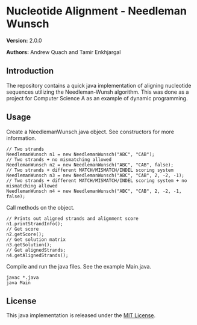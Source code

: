 # Nucleotide Alignment - Needleman Wunsch

**Version:** 2.0.0

**Authors:** Andrew Quach and Tamir Enkhjargal

## Introduction

The repository contains a quick java implementation of aligning 
nucleotide sequences utilizing the Needleman-Wunsh algorithm. 
This was done as a project for Computer Science A as an example
of dynamic programming.

## Usage

Create a NeedlemanWunsch.java object. See constructors for more information.

    // Two strands
    NeedlemanWunsch n1 = new NeedlemanWunsch("ABC", "CAB");
    // Two strands + no mismatching allowed
    NeedlemanWunsch n2 = new NeedlemanWunsch("ABC", "CAB", false);
    // Two strands + different MATCH/MISMATCH/INDEL scoring system
    NeedlemanWunsch n3 = new NeedlemanWunsch("ABC", "CAB", 2, -2, -1);
    // Two strands + different MATCH/MISMATCH/INDEL scoring system + no mismatching allowed
    NeedlemanWunsch n4 = new NeedlemanWunsch("ABC", "CAB", 2, -2, -1, false);

Call methods on the object.

    // Prints out aligned strands and alignment score
    n1.printStrandInfo();
    // Get score
    n2.getScore();
    // Get solution matrix
    n3.getSolution();
    // Get alignedStrands;
    n4.getAlignedStrands();

Compile and run the java files. See the example Main.java.

    javac *.java
    java Main

## License
This java implementation is released under the [MIT License](LICENSE).
